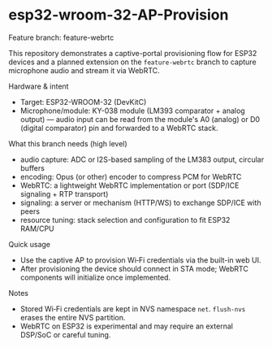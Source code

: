 # esp32-wroom-32-AP-Provision

Feature branch: feature-webrtc

This repository demonstrates a captive-portal provisioning flow for ESP32 devices and a planned
extension on the `feature-webrtc` branch to capture microphone audio and stream it via WebRTC.

Hardware & intent
- Target: ESP32-WROOM-32 (DevKitC)
- Microphone/module: KY-038 module (LM393 comparator + analog output) — audio input can be read from the module's A0 (analog) or D0 (digital comparator) pin and forwarded to a WebRTC stack.

What this branch needs (high level)
- audio capture: ADC or I2S-based sampling of the LM383 output, circular buffers
- encoding: Opus (or other) encoder to compress PCM for WebRTC
- WebRTC: a lightweight WebRTC implementation or port (SDP/ICE signaling + RTP transport)
- signaling: a server or mechanism (HTTP/WS) to exchange SDP/ICE with peers
- resource tuning: stack selection and configuration to fit ESP32 RAM/CPU

Quick usage
- Use the captive AP to provision Wi‑Fi credentials via the built-in web UI.
- After provisioning the device should connect in STA mode; WebRTC components will initialize once implemented.

Notes
- Stored Wi‑Fi credentials are kept in NVS namespace `net`. `flush-nvs` erases the entire NVS partition.
- WebRTC on ESP32 is experimental and may require an external DSP/SoC or careful tuning.